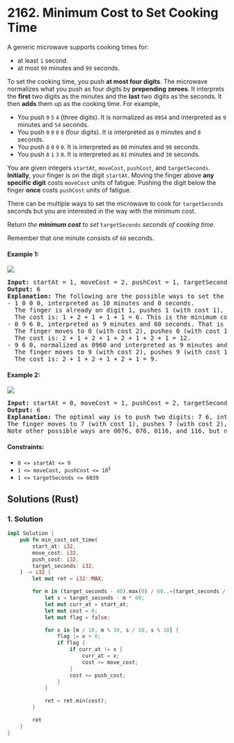 # 2162. Minimum Cost to Set Cooking Time
A generic microwave supports cooking times for:

* at least `1` second.
* at most `99` minutes and `99` seconds.

To set the cooking time, you push **at most four digits**. The microwave normalizes what you push as four digits by **prepending zeroes**. It interprets the **first** two digits as the minutes and the **last** two digits as the seconds. It then **adds** them up as the cooking time. For example,

* You push `9` `5` `4` (three digits). It is normalized as `0954` and interpreted as `9` minutes and `54` seconds.
* You push `0` `0` `0` `8` (four digits). It is interpreted as `0` minutes and `8` seconds.
* You push `8` `0` `9` `0`. It is interpreted as `80` minutes and `90` seconds.
* You push `8` `1` `3` `0`. It is interpreted as `81` minutes and `30` seconds.

You are given integers `startAt`, `moveCost`, `pushCost`, and `targetSeconds`. **Initially**, your finger is on the digit `startAt`. Moving the finger above **any specific digit** costs `moveCost` units of fatigue. Pushing the digit below the finger **once** costs `pushCost` units of fatigue.

There can be multiple ways to set the microwave to cook for `targetSeconds` seconds but you are interested in the way with the minimum cost.

Return *the **minimum cost** to set* `targetSeconds` *seconds of cooking time*.

Remember that one minute consists of `60` seconds.

#### Example 1:
![](https://assets.leetcode.com/uploads/2021/12/30/1.png)
<pre>
<strong>Input:</strong> startAt = 1, moveCost = 2, pushCost = 1, targetSeconds = 600
<strong>Output:</strong> 6
<strong>Explanation:</strong> The following are the possible ways to set the cooking time.
- 1 0 0 0, interpreted as 10 minutes and 0 seconds.
  The finger is already on digit 1, pushes 1 (with cost 1), moves to 0 (with cost 2), pushes 0 (with cost 1), pushes 0 (with cost 1), and pushes 0 (with cost 1).
  The cost is: 1 + 2 + 1 + 1 + 1 = 6. This is the minimum cost.
- 0 9 6 0, interpreted as 9 minutes and 60 seconds. That is also 600 seconds.
  The finger moves to 0 (with cost 2), pushes 0 (with cost 1), moves to 9 (with cost 2), pushes 9 (with cost 1), moves to 6 (with cost 2), pushes 6 (with cost 1), moves to 0 (with cost 2), and pushes 0 (with cost 1).
  The cost is: 2 + 1 + 2 + 1 + 2 + 1 + 2 + 1 = 12.
- 9 6 0, normalized as 0960 and interpreted as 9 minutes and 60 seconds.
  The finger moves to 9 (with cost 2), pushes 9 (with cost 1), moves to 6 (with cost 2), pushes 6 (with cost 1), moves to 0 (with cost 2), and pushes 0 (with cost 1).
  The cost is: 2 + 1 + 2 + 1 + 2 + 1 = 9.
</pre>

#### Example 2:
![](https://assets.leetcode.com/uploads/2021/12/30/2.png)
<pre>
<strong>Input:</strong> startAt = 0, moveCost = 1, pushCost = 2, targetSeconds = 76
<strong>Output:</strong> 6
<strong>Explanation:</strong> The optimal way is to push two digits: 7 6, interpreted as 76 seconds.
The finger moves to 7 (with cost 1), pushes 7 (with cost 2), moves to 6 (with cost 1), and pushes 6 (with cost 2). The total cost is: 1 + 2 + 1 + 2 = 6
Note other possible ways are 0076, 076, 0116, and 116, but none of them produces the minimum cost.
</pre>

#### Constraints:
* `0 <= startAt <= 9`
* <code>1 <= moveCost, pushCost <= 10<sup>5</sup></code>
* `1 <= targetSeconds <= 6039`

## Solutions (Rust)

### 1. Solution
```Rust
impl Solution {
    pub fn min_cost_set_time(
        start_at: i32,
        move_cost: i32,
        push_cost: i32,
        target_seconds: i32,
    ) -> i32 {
        let mut ret = i32::MAX;

        for m in (target_seconds - 40).max(0) / 60..=(target_seconds / 60).min(99) {
            let s = target_seconds - m * 60;
            let mut curr_at = start_at;
            let mut cost = 0;
            let mut flag = false;

            for x in [m / 10, m % 10, s / 10, s % 10] {
                flag |= x > 0;
                if flag {
                    if curr_at != x {
                        curr_at = x;
                        cost += move_cost;
                    }
                    cost += push_cost;
                }
            }

            ret = ret.min(cost);
        }

        ret
    }
}
```
